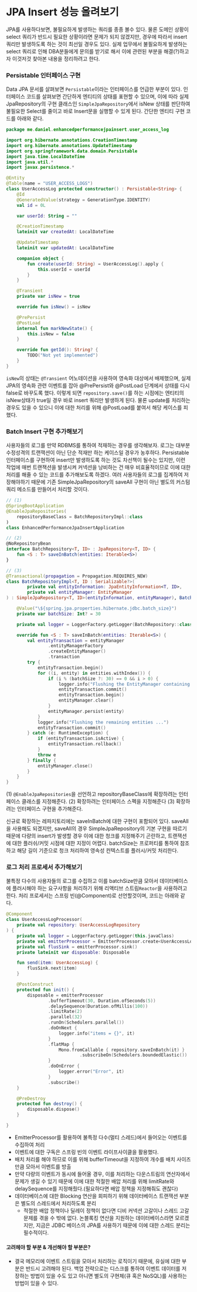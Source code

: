 # JPA Insert 성능 올려보기
JPA를 사용하다보면, 불필요하게 발생하는 쿼리를 종종 볼수 있다. 물론 도메인 상황이 select 쿼리가 반드시 필요한 상황이라면 문제가 되지 않겠지만, 경우에 따라서 insert 쿼리만 발생하도록 하는 것이 최선일 경우도 있다. 실제 업무에서 불필요하게 발생하는 select 쿼리로 인해 DBA분들에게 문의를 받기로 해서 이에 관련된 부분을 해결(?)하고자 이것저것 찾아본 내용을 정리하려고 한다.

### Persistable 인터페이스 구현
Data JPA 문서를 살펴보면 `Persistable`이라는 인터페이스를 언급한 부분이 있다. 인터페이스 코드를 살펴보면 간단하게 엔티티의 상태를 표현할 수 있으며, 이에 따라 실제 JpaRepository의 구현 클래스인 `SimpleJpaRepository`에서 isNew 상태를 판단하여 불필요한 Select를 줄이고 바로 Insert문을 실행할 수 있게 된다. 간단한 엔티티 구현 코드를 아래와 같다.

```kotlin
package me.daniel.enhancedperformancejpainsert.user_access_log

import org.hibernate.annotations.CreationTimestamp
import org.hibernate.annotations.UpdateTimestamp
import org.springframework.data.domain.Persistable
import java.time.LocalDateTime
import java.util.*
import javax.persistence.*

@Entity
@Table(name = "USER_ACCESS_LOGS")
class UserAccessLog protected constructor() : Persistable<String> {
    @Id
    @GeneratedValue(strategy = GenerationType.IDENTITY)
    val id = 0L

    var userId: String = ""

    @CreationTimestamp
    lateinit var createdAt: LocalDateTime

    @UpdateTimestamp
    lateinit var updatedAt: LocalDateTime

    companion object {
        fun create(userId: String) = UserAccessLog().apply {
            this.userId = userId
        }
    }

    @Transient
    private var isNew = true

    override fun isNew() = isNew

    @PrePersist
    @PostLoad
    internal fun markNewState() {
        this.isNew = false
    }

    override fun getId(): String? {
        TODO("Not yet implemented")
    }
}
```

`isNew`의 상태는 `@Transient` 어노테이션을 사용하여 영속화 대상에서 배제했으며, 실제 JPA의 영속화 관련 이벤트를 잡아 @PrePersist와 @PostLoad 단계에서 상태를 다시 false로 바꾸도록 했다. 이렇게 되면 `repository.save()`를 하는 시점에는 엔티티의 isNew상태가 true일 경우 바로 insert 쿼리만 발생하게 된다. 물론 update를 처리하는 경우도 있을 수 있으니 이에 대한 처리를 위해 @PostLoad를 붙여서 해당 케이스를 피했다.

### Batch Insert 구현 추가해보기
사용자들의 로그를 만약 RDBMS를 통하여 적재하는 경우를 생각해보자. 로그는 대부분 수정성격의 트랜잭션이 아닌 단순 적재만 하는 케이스일 경우가 농후하다. Persistable 인터페이스를 구현하여 insert만 발생하도록 하는 것도 차선책이 될수는 있지만, 이런 작업에 매번 트랜잭션을 발생시켜 커넥션을 낭비하는 건 매우 비효율적이므로 이에 대한 처리를 해줄 수 있는 코드를 추가해보도록 하겠다. 여러 사용자들의 로그를 집계하여 저장해야하기 때문에 기존 SimpleJpaRepository의 saveAll 구현이 아닌 별도의 커스텀 쿼리 메소드를 만들어서 처리할 것이다.

```kotlin
// (1)
@SpringBootApplication
@EnableJpaRepositories(
    repositoryBaseClass = BatchRepositoryImpl::class 
)
class EnhancedPerformanceJpaInsertApplication

// (2)
@NoRepositoryBean 
interface BatchRepository<T, ID> : JpaRepository<T, ID> {
    fun <S : T> saveInBatch(entities: Iterable<S>)
}

// (3)
@Transactional(propagation = Propagation.REQUIRES_NEW)
class BatchRepositoryImpl<T, ID : Serializable?>(
        private val entityInformation: JpaEntityInformation<T, ID>,
        private val entityManager: EntityManager
) : SimpleJpaRepository<T, ID>(entityInformation, entityManager), BatchRepository<T, ID> {

    @Value("\${spring.jpa.properties.hibernate.jdbc.batch_size}")
    private var batchSize: Int? = 30

    private val logger = LoggerFactory.getLogger(BatchRepository::class.java)

    override fun <S : T> saveInBatch(entities: Iterable<S>) {
        val entityTransaction = entityManager
                .entityManagerFactory
                .createEntityManager()
                .transaction
        try {
            entityTransaction.begin()
            for ((i, entity) in entities.withIndex()) {
                if (i % (batchSize ?: 30) == 0 && i > 0) {
                    logger.info("Flushing the EntityManager containing $batchSize entities ...")
                    entityTransaction.commit()
                    entityTransaction.begin()
                    entityManager.clear()
                }
                entityManager.persist(entity)
            }
            logger.info("Flushing the remaining entities ...")
            entityTransaction.commit()
        } catch (e: RuntimeException) {
            if (entityTransaction.isActive) {
                entityTransaction.rollback()
            }
            throw e
        } finally {
            entityManager.close()
        }
    }
}

```

(1) `@EnableJpaRepositories`을 선언하고 repositoryBaseClass에 확장하려는 인터페이스 클래스를 지정해준다.
(2) 확장하려는 인터페이스 스펙을 지정해준다
(3) 확장하려는 인터페이스 구현을 추가해준다. 

신규로 확장하는 레파지토리에는 saveInBatch에 대한 구현이 포함되어 있다. saveAll을 사용해도 되겠지만, saveAll의 경우 SimpleJpaRepository의 기본 구현을 따르기 때문에 다량의 insert가 발생할 경우 이에 대한 청크를 지정해주기 곤란하고, 트랜잭션에 대한 플러쉬/커밋 시점에 대한 지정이 어렵다. batchSize는 프로퍼티를 통하여 참조하고 해당 길이 기준으로 청크 처리하여 영속성 컨텍스트를 플러시/커밋 처리한다.

### 로그 처리 프로세서 추가해보기
불특정 다수의 사용자들의 로그를 수집하고 이를 batchSize만큼 모아서 데이터베이스에 플러시해야 하는 요구사항을 처리하기 위해 리액티브 스트림`Reactor`을 사용하려고 한다. 처리 프로세서는 스프링 빈(@Component)로 선언할것이며, 코드는 아래와 같다.

```kotlin
@Component
class UserAccessLogProcessor(
    private val repository: UserAccessLogRepository
) {
    private val logger = LoggerFactory.getLogger(this.javaClass)
    private val emitterProcessor = EmitterProcessor.create<UserAccessLog>()
    private val flusSink = emitterProcessor.sink()
    private lateinit var disposable: Disposable

    fun send(item: UserAccessLog) {
        flusSink.next(item)
    }

    @PostConstruct
    protected fun init() {
        disposable = emitterProcessor
                .bufferTimeout(30, Duration.ofSeconds(5))
                .delaySequence(Duration.ofMillis(100))
                .limitRate(2)
                .parallel(32)
                .runOn(Schedulers.parallel())
                .doOnNext {
                    logger.info("items = {}", it)
                }
                .flatMap {
                    Mono.fromCallable { repository.saveInBatch(it) }
                            .subscribeOn(Schedulers.boundedElastic())
                }
                .doOnError {
                    logger.error("Error", it)
                }
                .subscribe()
    }

    @PreDestroy
    protected fun destroy() {
        disposable.dispose()
    }

}
```

- EmitterProcessor를 활용하여 불특정 다수(멀티 스레드)에서 들어오는 이벤트를 수집하여 처리
- 이벤트에 대한 구독은 스프링 빈의 이벤트 라이프사이클을 활용했다.
- 배치 처리를 해야 하므로 이를 위해 bufferTimeout을 지정하여 개수를 배치 사이즈만큼 모아서 이벤트를 방출
- 만약 다량의 이벤트가 동시에 들어올 경우, 이를 처리하는 다운스트림의 연산자에서 문제가 생길 수 있기 때문에 이에 대한 적절한 배압 처리를 위해 limitRate와 delaySequence를 지정해줬다.(필요하다면 배압 정책을 지정해줘도 괜찮다)
- 데이터베이스에 대한 Blocking 연산을 회피하기 위해 데이터베이스 트랜잭션 부분은 별도의 스레드에서 처리하도록 분리
  * 적절한 배압 정책이나 딜레이 정책이 없다면 디비 커넥션 고갈이나 스레드 고갈 문제를 겪을 수 밖에 없다. 논블록킹 연산을 지원하는 데이터베이스라면 모르겠지만, 지금은 JDBC 베이스의 JPA를 사용하기 때문에 이에 대한 스레드 분리는 필수적이다.


#### 고려헤야 할 부분 & 개선해야 할 부분은?
- 결국 메모리에 이벤트 스트림을 모아서 처리하는 로직이기 때문에, 유실에 대한 부분은 반드시 고려해야 된다. 백업 전략으로는 디스크를 통하여 이벤트 데이터를 저장하는 방법이 있을 수도 있고 아니면 별도의 구현체(큐 혹은 NoSQL)를 사용하는 방법이 있을 수 있다.